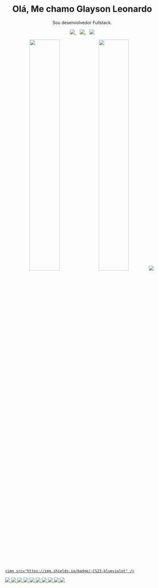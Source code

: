 <h1 align='center'>
  Olá, Me chamo Glayson Leonardo
</h1>

<p align='center'>
  Sou desenvolvedor Fullstack. 
</p>


<p align='center'>
  <a href="https://www.linkedin.com/in/glayson1997/">
    <img src="https://img.shields.io/badge/LinkedIn-0077B5?style=for-the-badge&logo=linkedin&logoColor=white" />        
  </a>&nbsp;&nbsp;
  <a href="mailto:glayson.leo@gmail.com">
    <img src="https://img.shields.io/badge/Gmail-D14836?style=for-the-badge&logo=gmail&logoColor=white" />
  </a>&nbsp;&nbsp;
   <a href="https://api.whatsapp.com/send?phone=5521975021708">
    <img src="https://img.shields.io/badge/WhatsApp-25D366?style=for-the-badge&logo=whatsapp&logoColor=white" />        
  </a>
</p>



<p align='center'>
  <a href="#"><img src="https://github-readme-stats.vercel.app/api?username=GlaysonL&show_icons=true&theme=dark" width="44%"></a>
  <a href="#"><img src="https://github-readme-stats.vercel.app/api/top-langs/?username=GlaysonL&layout=compact&langs_count=7&theme=dark" width="44%"></a>
  <img src="https://github-readme-streak-stats.herokuapp.com/?user=GlaysonL"/>
</p>


<p align='center'>
  <a href="#">
    
    <img src="https://img.shields.io/badge/-C%23-blueviolet" />
<img src="https://img.shields.io/badge/Java-ED8B00?style=for-the-badge&logo=java&logoColor=white" />
<img src="https://img.shields.io/badge/Spring-6DB33F?style=for-the-badge&logo=spring&logoColor=white" />                 
<img src="https://img.shields.io/badge/Spring_Boot-F2F4F9?style=for-the-badge&logo=spring-boot" />   
<img src="https://img.shields.io/badge/Spring_Security-6DB33F?style=for-the-badge&logo=Spring-Security&logoColor=white" />
<img src="https://img.shields.io/badge/Apache_Maven-C71A36?style=for-the-badge&logo=apachemaven&logoColor=white" />
<img src="https://img.shields.io/badge/json-5E5C5C?style=for-the-badge&logo=json&logoColor=white" />
<img src="https://img.shields.io/badge/Hibernate-59666C?style=for-the-badge&logo=Hibernate&logoColor=white" />
<img src="https://img.shields.io/badge/MySQL-005C84?style=for-the-badge&logo=mysql&logoColor=white" />
<img src="https://img.shields.io/badge/PostgreSQL-316192?style=for-the-badge&logo=postgresql&logoColor=white" />
<img src="https://img.shields.io/badge/docker-%230db7ed.svg?style=for-the-badge&logo=docker&logoColor=white" /> 
    </a>  
</p>
